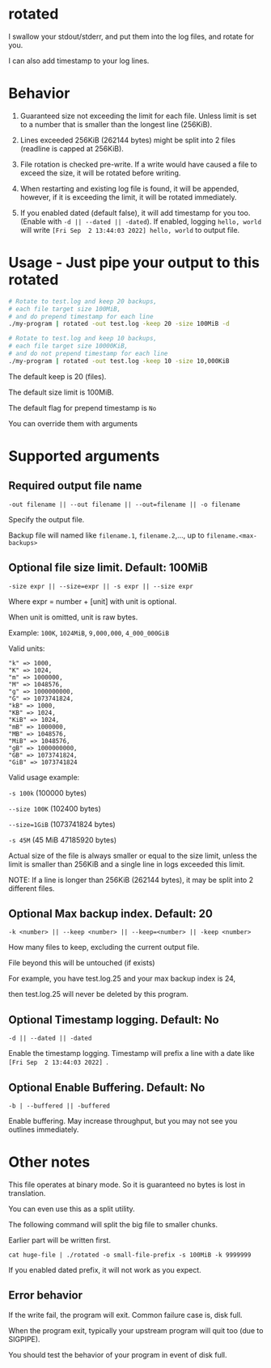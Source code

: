 # rotated
I swallow your stdout/stderr, and put them into the log files, and rotate for you.

I can also add timestamp to your log lines.

# Behavior
1. Guaranteed size not exceeding the limit for each file. Unless limit is set to a number that is smaller than the longest line (256KiB).

2. Lines exceeded 256KiB (262144 bytes) might be split into 2 files (readline is capped at 256KiB).

3. File rotation is checked pre-write. If a write would have caused a file to exceed the size, it will be rotated before writing.

4. When restarting and existing log file is found, it will be appended, however, if it is exceeding the limit, it will be rotated immediately.

5. If you enabled dated (default false), it will add timestamp for you too. (Enable with `-d || --dated || -dated`). If enabled, logging `hello, world` will write `[Fri Sep  2 13:44:03 2022] hello, world` to output file.

# Usage - Just pipe your output to this rotated

```bash
# Rotate to test.log and keep 20 backups, 
# each file target size 100MiB, 
# and do prepend timestamp for each line
./my-program | rotated -out test.log -keep 20 -size 100MiB -d

# Rotate to test.log and keep 10 backups, 
# each file target size 10000KiB, 
# and do not prepend timestamp for each line
./my-program | rotated -out test.log -keep 10 -size 10,000KiB
```

The default keep is 20 (files).

The default size limit is 100MiB.

The default flag for prepend timestamp is `No`

You can override them with arguments

# Supported arguments

## Required output file name
`-out filename || --out filename || --out=filename || -o filename`

Specify the output file. 

Backup file will named like `filename.1`, `filename.2`,..., up to `filename.<max-backups>`

## Optional file size limit. Default: 100MiB
`-size expr || --size=expr || -s expr || --size expr`

Where expr = number + [unit] with unit is optional.

When unit is omitted, unit is raw bytes.

Example: `100K`, `1024MiB`, `9,000,000`, `4_000_000GiB`

Valid units: 
```
"k" => 1000,
"K" => 1024,
"m" => 1000000,
"M" => 1048576,
"g" => 1000000000,
"G" => 1073741824,
"kB" => 1000,
"KB" => 1024,
"KiB" => 1024,
"mB" => 1000000,
"MB" => 1048576,
"MiB" => 1048576,
"gB" => 1000000000,
"GB" => 1073741824,
"GiB" => 1073741824
```

Valid usage example:

`-s 100k` (100000 bytes)

`--size 100K` (102400 bytes)

`--size=1GiB` (1073741824 bytes)

`-s 45M` (45 MiB 47185920 bytes)

Actual size of the file is always smaller or equal to the size limit,
unless the limit is smaller than 256KiB and a single line in logs exceeded this limit.


NOTE: If a line is longer than 256KiB (262144 bytes), it may be split into 2 different files.

## Optional Max backup index. Default: 20
`-k <number> || --keep <number> || --keep=<number> || -keep <number>` 

How many files to keep, excluding the current output file.

File beyond this will be untouched (if exists)

For example, you have test.log.25 and your max backup index is 24, 

then test.log.25 will never be deleted by this program.

## Optional Timestamp logging. Default: No
`-d || --dated || -dated`

Enable the timestamp logging. Timestamp will prefix a line with a date like `[Fri Sep  2 13:44:03 2022] `.

## Optional Enable Buffering. Default: No
`-b | --buffered || -buffered`

Enable buffering. May increase throughput, but you may not see you outlines immediately.

# Other notes
This file operates at binary mode. So it is guaranteed no bytes is lost in translation.

You can even use this as a split utility.

The following command will split the big file to smaller chunks. 

Earlier part will be written first.

`cat huge-file | ./rotated -o small-file-prefix -s 100MiB -k 9999999`

If you enabled dated prefix, it will not work as you expect.


## Error behavior
If the write fail, the program will exit. Common failure case is, disk full.

When the program exit, typically your upstream program will quit too (due to SIGPIPE).

You should test the behavior of your program in event of disk full.

